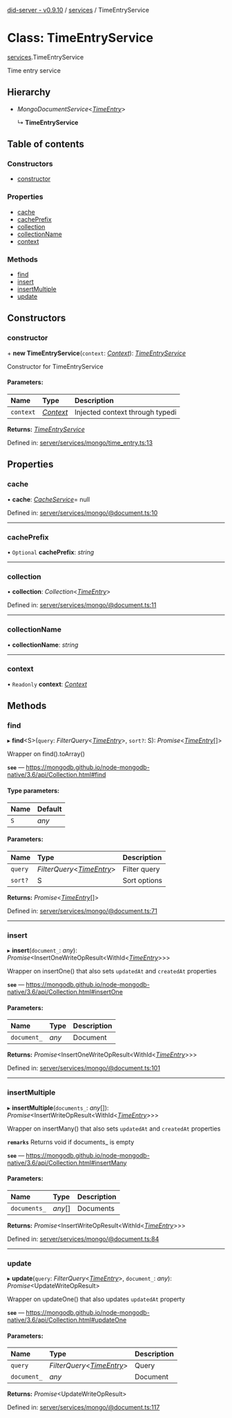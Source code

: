 [did-server - v0.9.10](../README.md) / [services](../modules/services.md) / TimeEntryService

# Class: TimeEntryService

[services](../modules/services.md).TimeEntryService

Time entry service

## Hierarchy

* *MongoDocumentService*<[*TimeEntry*](graphql.timeentry.md)\>

  ↳ **TimeEntryService**

## Table of contents

### Constructors

- [constructor](services.timeentryservice.md#constructor)

### Properties

- [cache](services.timeentryservice.md#cache)
- [cachePrefix](services.timeentryservice.md#cacheprefix)
- [collection](services.timeentryservice.md#collection)
- [collectionName](services.timeentryservice.md#collectionname)
- [context](services.timeentryservice.md#context)

### Methods

- [find](services.timeentryservice.md#find)
- [insert](services.timeentryservice.md#insert)
- [insertMultiple](services.timeentryservice.md#insertmultiple)
- [update](services.timeentryservice.md#update)

## Constructors

### constructor

\+ **new TimeEntryService**(`context`: [*Context*](graphql_context.context.md)): [*TimeEntryService*](services.timeentryservice.md)

Constructor for TimeEntryService

#### Parameters:

Name | Type | Description |
:------ | :------ | :------ |
`context` | [*Context*](graphql_context.context.md) | Injected context through typedi    |

**Returns:** [*TimeEntryService*](services.timeentryservice.md)

Defined in: [server/services/mongo/time_entry.ts:13](https://github.com/Puzzlepart/did/blob/dev/server/services/mongo/time_entry.ts#L13)

## Properties

### cache

• **cache**: [*CacheService*](services_cache.cacheservice.md)= null

Defined in: [server/services/mongo/@document.ts:10](https://github.com/Puzzlepart/did/blob/dev/server/services/mongo/@document.ts#L10)

___

### cachePrefix

• `Optional` **cachePrefix**: *string*

___

### collection

• **collection**: *Collection*<[*TimeEntry*](graphql.timeentry.md)\>

Defined in: [server/services/mongo/@document.ts:11](https://github.com/Puzzlepart/did/blob/dev/server/services/mongo/@document.ts#L11)

___

### collectionName

• **collectionName**: *string*

___

### context

• `Readonly` **context**: [*Context*](graphql_context.context.md)

## Methods

### find

▸ **find**<S\>(`query`: *FilterQuery*<[*TimeEntry*](graphql.timeentry.md)\>, `sort?`: S): *Promise*<[*TimeEntry*](graphql.timeentry.md)[]\>

Wrapper on find().toArray()

**`see`** — https://mongodb.github.io/node-mongodb-native/3.6/api/Collection.html#find

#### Type parameters:

Name | Default |
:------ | :------ |
`S` | *any* |

#### Parameters:

Name | Type | Description |
:------ | :------ | :------ |
`query` | *FilterQuery*<[*TimeEntry*](graphql.timeentry.md)\> | Filter query   |
`sort?` | S | Sort options    |

**Returns:** *Promise*<[*TimeEntry*](graphql.timeentry.md)[]\>

Defined in: [server/services/mongo/@document.ts:71](https://github.com/Puzzlepart/did/blob/dev/server/services/mongo/@document.ts#L71)

___

### insert

▸ **insert**(`document_`: *any*): *Promise*<InsertOneWriteOpResult<WithId<[*TimeEntry*](graphql.timeentry.md)\>\>\>

Wrapper on insertOne() that also sets `updatedAt` and `createdAt` properties

**`see`** — https://mongodb.github.io/node-mongodb-native/3.6/api/Collection.html#insertOne

#### Parameters:

Name | Type | Description |
:------ | :------ | :------ |
`document_` | *any* | Document    |

**Returns:** *Promise*<InsertOneWriteOpResult<WithId<[*TimeEntry*](graphql.timeentry.md)\>\>\>

Defined in: [server/services/mongo/@document.ts:101](https://github.com/Puzzlepart/did/blob/dev/server/services/mongo/@document.ts#L101)

___

### insertMultiple

▸ **insertMultiple**(`documents_`: *any*[]): *Promise*<InsertWriteOpResult<WithId<[*TimeEntry*](graphql.timeentry.md)\>\>\>

Wrapper on insertMany() that also sets `updatedAt` and `createdAt` properties

**`remarks`** Returns void if documents_ is empty

**`see`** — https://mongodb.github.io/node-mongodb-native/3.6/api/Collection.html#insertMany

#### Parameters:

Name | Type | Description |
:------ | :------ | :------ |
`documents_` | *any*[] | Documents    |

**Returns:** *Promise*<InsertWriteOpResult<WithId<[*TimeEntry*](graphql.timeentry.md)\>\>\>

Defined in: [server/services/mongo/@document.ts:84](https://github.com/Puzzlepart/did/blob/dev/server/services/mongo/@document.ts#L84)

___

### update

▸ **update**(`query`: *FilterQuery*<[*TimeEntry*](graphql.timeentry.md)\>, `document_`: *any*): *Promise*<UpdateWriteOpResult\>

Wrapper on updateOne() that also updates `updatedAt` property

**`see`** — https://mongodb.github.io/node-mongodb-native/3.6/api/Collection.html#updateOne

#### Parameters:

Name | Type | Description |
:------ | :------ | :------ |
`query` | *FilterQuery*<[*TimeEntry*](graphql.timeentry.md)\> | Query   |
`document_` | *any* | Document    |

**Returns:** *Promise*<UpdateWriteOpResult\>

Defined in: [server/services/mongo/@document.ts:117](https://github.com/Puzzlepart/did/blob/dev/server/services/mongo/@document.ts#L117)
